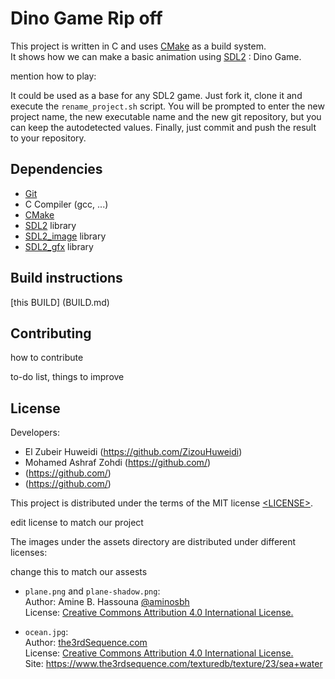 # Dino Game Rip off

This project is written in C and uses [CMake][] as a build system.<br>
It shows how we can make a basic animation using [SDL2][SDL] : Dino Game.

mention how to play:


It could be used as a base for any SDL2 game. Just fork it, clone it and
execute the `rename_project.sh` script. You will be prompted to enter the new
project name, the new executable name and the new git repository, but you can
keep the autodetected values. Finally, just commit and push the result to your
repository.

## Dependencies

- [Git][]
- C Compiler (gcc, ...)
- [CMake][]
- [SDL2][SDL] library
- [SDL2_image][] library
- [SDL2_gfx][] library


## Build instructions

[this BUILD] (BUILD.md)

## Contributing
how to contribute

to-do list, things to improve


## License

Developers: 
- El Zubeir Huweidi (https://github.com/ZizouHuweidi)
- Mohamed Ashraf Zohdi  (https://github.com/)
-    (https://github.com/)
-    (https://github.com/)


This project is distributed under the terms of the MIT license
[&lt;LICENSE&gt;](LICENSE).

edit license to match our project

The images under the assets directory are distributed under different licenses:

change this to match our assests 

- `plane.png` and `plane-shadow.png`:<br>
  Author: Amine B. Hassouna [@aminosbh](https://gitlab.com/aminosbh)<br>
  License: [Creative Commons Attribution 4.0 International License.][CCBY]

- `ocean.jpg`:<br>
  Author: [the3rdSequence.com](https://www.the3rdsequence.com)<br>
  License: [Creative Commons Attribution 4.0 International License.][CCBY]<br>
  Site: https://www.the3rdsequence.com/texturedb/texture/23/sea+water



[SDL]: https://www.libsdl.org
[CMake]: https://cmake.org
[Git]: https://git-scm.com
[SDL2_image]: https://www.libsdl.org/projects/SDL_image
[SDL2_ttf]: https://www.libsdl.org/projects/SDL_ttf
[SDL2_net]: https://www.libsdl.org/projects/SDL_net
[SDL2_mixer]: https://www.libsdl.org/projects/SDL_mixer
[SDL2_gfx]: http://www.ferzkopp.net/wordpress/2016/01/02/sdl_gfx-sdl2_gfx
[CCBY]: http://creativecommons.org/licenses/by/4.0/
